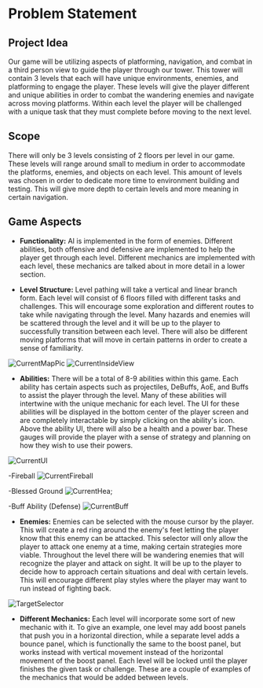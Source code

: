 # Problem Statement

## Project Idea
Our game will be utilizing aspects of platforming, navigation, and combat in a third person view to guide the player through our tower. This tower will contain 3 levels that each will have unique environments, enemies, and platforming to engage the player. These levels will give the player different and unique abilities in order to combat the wandering enemies and navigate across moving platforms. Within each level the player will be challenged with a unique task that they must complete before moving to the next level. 

## Scope
There will only be 3 levels consisting of 2 floors per level in our game. These levels will range around small to medium in order to accommodate the platforms, enemies, and objects on each level. This amount of levels was chosen in order to dedicate more time to environment building and testing. This will give more depth to certain levels and more meaning in certain navigation. 

## Game Aspects
- **Functionality:** AI is implemented in the form of enemies. Different abilities, both offensive and defensive are implemented to help the player get through each level. Different mechanics are implemented with each level, these mechanics are talked about in more detail in a lower section.


- **Level Structure:** Level pathing will take a vertical and linear branch form. Each level will consist of 6 floors filled with different tasks and challenges. This will encourage some exploration and different routes to take while navigating through the level. Many hazards and enemies will be scattered through the level and it will be up to the player to successfully transition between each level. There will also be different moving platforms that will move in certain patterns in order to create a sense of familiarity. 

![CurrentMapPic](https://user-images.githubusercontent.com/77936719/115085036-008f3d80-9ec7-11eb-9e07-34520711de98.JPG)
![CurrentInsideView](https://user-images.githubusercontent.com/77936719/115085191-4d731400-9ec7-11eb-8136-5115b01e92e5.JPG)



- **Abilities:** There will be a total of 8-9 abilities within this game. Each ability has certain aspects such as projectiles, DeBuffs, AoE, and Buffs to assist the player through the level. Many of these abilities will intertwine with the unique mechanic for each level. The UI for these abilities will be displayed in the bottom center of the player screen and are completely interactable by simply clicking on the ability's icon. Above the ability UI, there will also be a health and a power bar. These gauges will provide the player with a sense of strategy and planning on how they wish to use their powers.  

![CurrentUI](https://user-images.githubusercontent.com/77936719/115085248-6976b580-9ec7-11eb-9044-78065f5b87b0.JPG)


  -Fireball
  ![CurrentFireball](https://user-images.githubusercontent.com/77936719/115085557-f588dd00-9ec7-11eb-97af-430363accc57.png)


  -Blessed Ground
  ![CurrentHea;](https://user-images.githubusercontent.com/77936719/115085878-82cc3180-9ec8-11eb-8e28-045ceaa7ed99.png)

  
  -Buff Ability (Defense)
  ![CurrentBuff](https://user-images.githubusercontent.com/77936719/115086072-cfb00800-9ec8-11eb-9e9c-0ea94cb689be.png)



- **Enemies:** Enemies can be selected with the mouse cursor by the player. This will create a red ring around the enemy's feet letting the player know that this enemy can be attacked. This selector will only allow the player to attack one enemy at a time, making certain strategies more viable. Throughout the level there will be wandering enemies that will recognize the player and attack on sight. It will be up to the player to decide how to approach certain situations and deal with certain levels. This will encourage different play styles where the player may want to run instead of fighting back. 

![TargetSelector](https://user-images.githubusercontent.com/77936719/110412130-eac96580-8048-11eb-96ef-bcedbfdd5fa9.png)

- **Different Mechanics:** Each level will incorporate some sort of new mechanic with it. To give an example, one level may add boost panels that push you in a horizontal direction, while a separate level adds a bounce panel, which is functionally the same to the boost panel, but works instead with vertical movement instead of the horizontal movement of the boost panel. Each level will be locked until the player finishes the given task or challenge. These are a couple of examples of the mechanics that would be added between levels.

